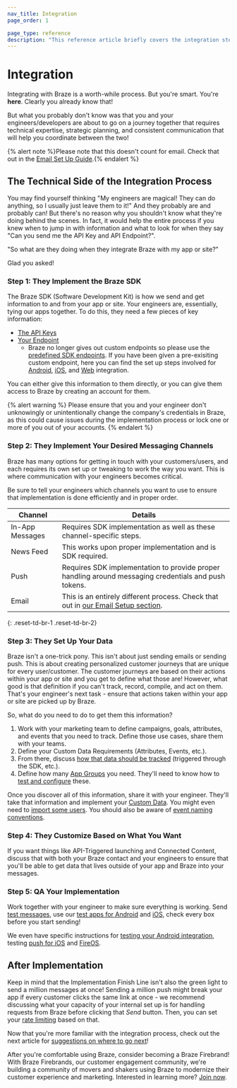 ```yaml
---
nav_title: Integration
page_order: 1

page_type: reference
description: "This reference article briefly covers the integration steps required from your engineers or developers."
---
```


# Integration

Integrating with Braze is a worth-while process. But you're smart. You're __here__. Clearly you already know that!

But what you probably don't know was that you and your engineers/developers are about to go on a journey together that requires technical expertise, strategic planning, and consistent communication that will help you coordinate between the two!

{% alert note %}Please note that this doesn't count for email. Check that out in the [Email Set Up Guide]({{site.baseurl}}/user_guide/onboarding_with_braze/email_setup/overview_and_requirements/).{% endalert %}

## The Technical Side of the Integration Process

You may find yourself thinking "My engineers are magical! They can do anything, so I usually just leave them to it!" And they probably are and probably can! But there's no reason why you shouldn't know what they're doing behind the scenes. In fact, it would help the entire process if you knew when to jump in with information and what to look for when they say "Can you send me the API Key and API Endpoint?".

"So what are they doing when they integrate Braze with my app or site?"

Glad you asked!

### Step 1: They Implement the Braze SDK

The Braze SDK (Software Development Kit) is how we send and get information to and from your app or site. Your engineers are, essentially, tying our apps together. To do this, they need a few pieces of key information:

* [The API Keys]({{site.baseurl}}/user_guide/administrative/app_settings/developer_console/api_settings_tab/)
* [Your Endpoint]({{site.baseurl}}/user_guide/administrative/access_braze/sdk_endpoints/)
  * Braze no longer gives out custom endpoints so please use the [predefined SDK endpoints]({{site.baseurl}}/user_guide/administrative/access_braze/sdk_endpoints/). If you have been given a pre-exisiting custom endpoint, here you can find the set up steps involved for [Android]({{site.baseurl}}/developer_guide/platform_integration_guides/android/initial_sdk_setup/android_sdk_integration/#step-5-optional-custom-endpoint-setup), [iOS]({{site.baseurl}}/developer_guide/platform_integration_guides/ios/initial_sdk_setup/), and [Web]({{site.baseurl}}/developer_guide/platform_integration_guides/web/initial_sdk_setup/#initializing-the-sdk) integration.

You can either give this information to them directly, or you can give them access to Braze by creating an account for them.

{% alert warning %}
Please ensure that you and your engineer don't unknowingly or unintentionally change the company's credentials in Braze, as this could cause issues during the implementation process or lock one or more of you out of your accounts.
{% endalert %}

### Step 2: They Implement Your Desired Messaging Channels

Braze has many options for getting in touch with your customers/users, and each requires its own set up or tweaking to work the way you want. This is where communication with your engineers becomes critical.

Be sure to tell your engineers which channels you want to use to ensure that implementation is done efficiently and in proper order.

| Channel | Details |
|---|---|
| In-App Messages | Requires SDK implementation as well as these channel-specific steps. |
| News Feed | This works upon proper implementation and is SDK required. |
| Push | Requires SDK implementation to provide proper handling around messaging credentials and push tokens. |
| Email | This is an entirely different process. Check that out in [our Email Setup section]({{site.baseurl}}/user_guide/onboarding_with_braze/email_setup/overview_and_requirements). |
{: .reset-td-br-1 .reset-td-br-2}

### Step 3: They Set Up Your Data

Braze isn't a one-trick pony. This isn't about just sending emails or sending push. This is about creating personalized customer journeys that are unique for every user/customer. The customer journeys are based on their actions within your app or site and you get to define what those are! However, what good is that definition if you can't track, record, compile, and act on them. That's your engineer's next task - ensure that actions taken within your app or site are picked up by Braze.

So, what do you need to do to get them this information?

1. Work with your marketing team to define campaigns, goals, attributes, and events that you need to track. Define those use cases, share them with your teams.
2. Define your Custom Data Requirements (Attributes, Events, etc.).
3. From there, discuss [how that data should be tracked]({{site.baseurl}}/user_guide/data_and_analytics/custom_data/custom_events/) (triggered through the SDK, etc.).
4. Define how many [App Groups]({{site.baseurl}}/user_guide/administrative/app_settings/app_group_management/) you need. They'll need to know how to [test and configure]({{site.baseurl}}/developer_guide/platform_wide/app_group_configuration/) these.

Once you discover all of this information, share it with your engineer. They'll take that information and implement your [Custom Data]({{site.baseurl}}/user_guide/data_and_analytics/custom_data/pre-populating_custom_data/). You might even need to [import some users]({{site.baseurl}}/user_guide/data_and_analytics/user_data_collection/user_import/). You should also be aware of [event naming conventions]({{site.baseurl}}/user_guide/data_and_analytics/custom_data/event_naming_conventions/).

### Step 4: They Customize Based on What You Want

If you want things like API-Triggered launching and Connected Content, discuss that with both your Braze contact and your engineers to ensure that you'll be able to get data that lives outside of your app and Braze into your messages.

### Step 5: QA Your Implementation

Work together with your engineer to make sure everything is working. Send [test messages]({{site.baseurl}}/user_guide/engagement_tools/campaigns/testing_and_more/sending_test_push_notifications/), use our [test apps for Android]({{site.baseurl}}/developer_guide/platform_integration_guides/android/sample_apps/) and [iOS]({{site.baseurl}}/developer_guide/platform_integration_guides/ios/sample_apps/), check every box before you start sending!

We even have specific instructions for [testing your Android integration]({{site.baseurl}}/developer_guide/platform_integration_guides/android/initial_sdk_setup/test_your_basic_integration/#test-your-basic-integration), testing [push for iOS]({{site.baseurl}}/developer_guide/platform_integration_guides/ios/push_notifications/testing/) and [FireOS]({{site.baseurl}}/developer_guide/platform_integration_guides/fireos/push_notifications/testing/).

## After Implementation

Keep in mind that the Implementation Finish Line isn't also the green light to send a million messages at once! Sending a million push might break your app if every customer clicks the same link at once - we recommend discussing what your capacity of your internal set up is for handling requests from Braze before clicking that _Send_ button. Then, you can set your [rate limiting]({{site.baseurl}}/user_guide/engagement_tools/campaigns/testing_and_more/rate-limiting/#rate-limiting) based on that.

Now that you're more familiar with the integration process, check out the next article for [suggestions on where to go next]({{site.baseurl}}/user_guide/onboarding_with_braze/learning_to_use_braze/)!

After you're comfortable using Braze, consider becoming a Braze Firebrand! With Braze Firebrands, our customer engagement community, we're building a community of movers and shakers using Braze to modernize their customer experience and marketing. Interested in learning more? [Join now](https://brazefirebrands.splashthat.com/).
